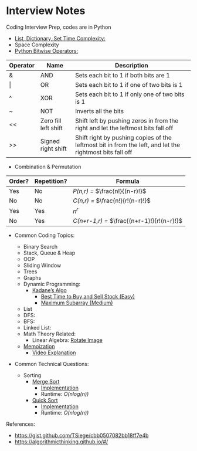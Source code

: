 # Interview Notes
Coding Interview Prep, codes are in Python
- [List, Dictionary, Set Time Complexity:](https://www.geeksforgeeks.org/complexity-cheat-sheet-for-python-operations/)
- Space Complexity
- [Python Bitwise Operators:](https://www.w3schools.com/python/python_operators.asp)

| Operator | Name | Description |
| ----------- | ----------- | ----------- |
| & | AND | Sets each bit to 1 if both bits are 1 |
| \| | OR | Sets each bit to 1 if one of two bits is 1 |
| ^ | XOR | Sets each bit to 1 if only one of two bits is 1 |
| ~ | NOT | Inverts all the bits |
| << | Zero fill left shift | Shift left by pushing zeros in from the right and let the leftmost bits fall off |
| >> | Signed right shift | Shift right by pushing copies of the leftmost bit in from the left, and let the rightmost bits fall off |

- Combination & Permutation

| Order? | Repetition? | Formula |
| ----------- | ----------- | ----------- |
| Yes | No | *P(n,r) =* $\frac{n!}{(n-r)!}$ |
| No | No | *C(n,r) =* $\frac{n!}{r!(n-r)!}$ |
| Yes | Yes | $n^r$ |
| No | Yes | *C(n+r-1,r) =* $\frac{(n+r-1)!}{r!(n-r)!}$ |


- Common Coding Topics:
  - Binary Search
  - Stack, Queue & Heap
  - OOP
  - Sliding Window
  - Trees
  - Graphs
  - Dynamic Programming:
    - [Kadane’s Algo](https://medium.com/@rsinghal757/kadanes-algorithm-dynamic-programming-how-and-why-does-it-work-3fd8849ed73d)
      - [Best Time to Buy and Sell Stock (Easy)](https://leetcode.com/problems/best-time-to-buy-and-sell-stock/solution/)
      - [Maximum Subarray (Medium)](https://leetcode.com/problems/maximum-subarray/)
  - List
  - DFS:
  - BFS:
  - Linked List:
  - Math Theory Related:
    - Linear Algebra: [Rotate Image](https://leetcode.com/problems/rotate-image/)
  - [Memoization](https://www.geeksforgeeks.org/python-functools-lru_cache/)
    - [Video Explanation](https://www.infoworld.com/article/3606188/speed-up-python-functions-with-memoization-and-lrucache.html)

- Common Technical Questions:
  - Sorting
    - [Merge Sort](https://www.geeksforgeeks.org/merge-sort/)
      - [Implementation](https://github.com/sydneyruan/interviews/blob/main/MergeSort.py)
      - Runtime: *O(nlog(n))*
    - [Quick Sort](https://www.geeksforgeeks.org/python-program-for-quicksort/)
      - [Implementation](https://github.com/sydneyruan/InterviewNotes/blob/main/QuickSort.py)
      - Runtime: *O(nlog(n))*


References:
- https://gist.github.com/TSiege/cbb0507082bb18ff7e4b
- https://algorithmicthinking.github.io/#/
